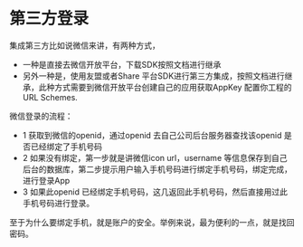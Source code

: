 # 第三方登录 
集成第三方比如说微信来讲，有两种方式，

* 一种是直接去微信开放平台，下载SDK按照文档进行继承
* 另外一种是，使用友盟或者Share 平台SDK进行第三方集成，按照文档进行继承，此种方式需要到微信开放平台创建自己的应用获取AppKey 配置你工程的URL Schemes.


微信登录的流程：

* 1 获取到微信的openid，通过openid 去自己公司后台服务器查找该openid 是否已经绑定了手机号码
* 2 如果没有绑定，第一步就是讲微信icon url，username 等信息保存到自己后台的数据库，第二步提示用户输入手机号码进行绑定手机号码，绑定完成，进行登录App
* 3 如果此openid 已经绑定手机号码，这几返回此手机号码，然后直接用过此手机号码进行登录。


至于为什么要绑定手机，就是账户的安全。举例来说，最为便利的一点，就是找回密码。